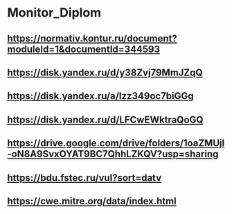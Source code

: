 # Monitor_Diplom

## https://normativ.kontur.ru/document?moduleId=1&documentId=344593

## https://disk.yandex.ru/d/y38Zvj79MmJZqQ

## https://disk.yandex.ru/a/Izz349oc7biGGg

## https://disk.yandex.ru/d/LFCwEWktraQoGQ

## https://drive.google.com/drive/folders/1oaZMUjl-oN8A9SvxOYAT9BC7QhhLZKQV?usp=sharing

## https://bdu.fstec.ru/vul?sort=datv

## https://cwe.mitre.org/data/index.html
